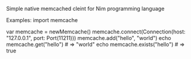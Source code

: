 Simple native memcached cleint for Nim programming language

Examples:
import memcache

var memcache = newMemcache()
memcache.connect(Connection(host: "127.0.0.1", port: Port(11211)))
memcache.add("hello", "world")
echo memcache.get("hello") # => "world"
echo memcache.exists("hello") # => true
